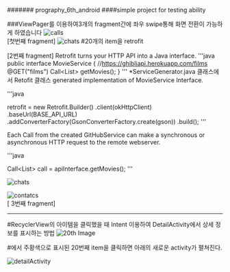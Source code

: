 ####### prography_6th_android
####simple project for testing ability
 
 
 ###ViewPager를 이용하여3개의 fragment간에 좌우 swipe통해 화면 전환이 가능하게 하였습니다 
 ![calls](https://user-images.githubusercontent.com/46518769/75943205-b8d27000-5ed7-11ea-9d48-0aa3e3b59227.jpg)
 <br>
 [첫번째 fragment]
![chats](https://user-images.githubusercontent.com/46518769/75943238-cdaf0380-5ed7-11ea-9adf-b22001a977a4.jpg)
 #20개의 item을 retrofit
 
 [2번째 fragment]
 Retrofit turns your HTTP API into a Java interface.
 '''java
 public interface MovieService {
    //https://ghibliapi.herokuapp.com/films
    @GET("films")
    Call<List<MovieList>> getMovies();
}
  '''
  *ServiceGenerator.java 클래스에서 Retofit 클래스 generated implementation of MovieService Interface. 
  
 
 '''java
 
 retrofit = new Retrofit.Builder()
                    .client(okHttpClient)
                    .baseUrl(BASE_API_URL)
                    .addConverterFactory(GsonConverterFactory.create(gson))
                    .build();
  '''
 

 Each Call from the created GitHubService can make a synchronous or asynchronous HTTP request to the remote webserver.

'''java
 
 Call<List<MovieList>> call = apiInterface.getMovies();
'''
 
![chats](https://user-images.githubusercontent.com/46518769/75943209-ba039d00-5ed7-11ea-879f-f92f07e1cc59.jpg)

![contatcs](https://user-images.githubusercontent.com/46518769/75943210-ba9c3380-5ed7-11ea-87e1-42a3851ca6ba.jpg)
 <br> 
[ 3번째 fragment]

---
 #RecyclerView의  아이템을  클릭했을  때  Intent  이용하여  DetailActivity에서  상세  정보를  표시하는  방법
 ![20th Image](https://user-images.githubusercontent.com/46518769/75943658-f4ba0500-5ed8-11ea-9668-f79e09a7727c.jpg)
 
#에서 주황색으로 표시된 20번째 item을 클릭하면 아래의 새로운 activity가 펼쳐진다.

![detailActivity](https://user-images.githubusercontent.com/46518769/75943664-f5eb3200-5ed8-11ea-9ea0-892c4042d290.jpg)
